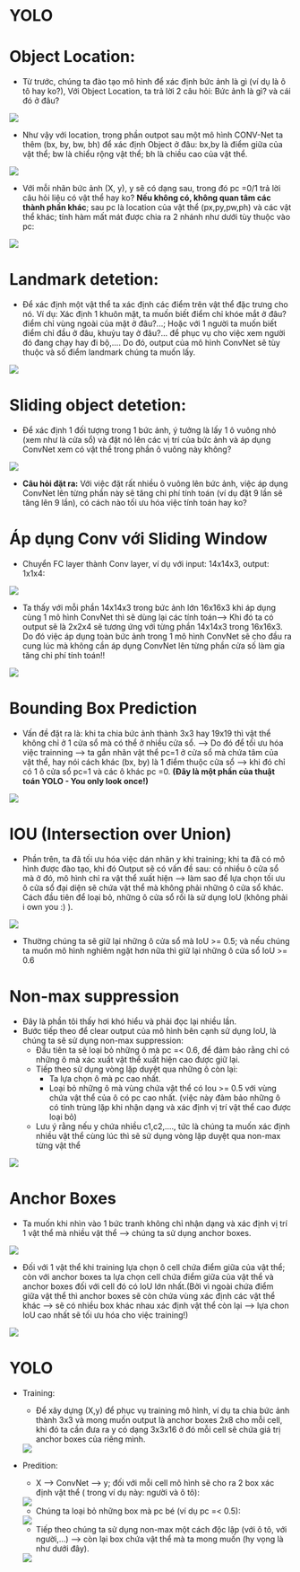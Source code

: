 # YOLO

# Object Location:
- Từ trước, chúng ta đào tạo mô hình để xác định bức ảnh là gì (ví dụ là ô tô hay ko?), Với Object Location, ta trả lời 2 câu hỏi: Bức ảnh là gì? và cái đó ở đâu?
 <img src ='https://i.imgur.com/ykdhUBS.jpg'>

- Như vậy với location, trong phần outpot sau một mô hình CONV-Net ta thêm (bx, by, bw, bh) để xác định Object ở đâu: bx,by là điểm giữa của vật thể; bw là chiểu rộng vật thể; bh là chiều cao của vật thể.
 <img src = 'https://i.imgur.com/A27rrns.jpg'>

- Với mỗi nhãn bức ảnh (X, y), y sẽ có dạng sau, trong đó pc =0/1 trả lời câu hỏi liệu có vật thể hay ko? **Nếu không có, không quan tâm các thành phần khác**; sau pc là location của vật thể (px,py,pw,ph) và các vật thể khác; tính hàm mất mát được chia ra 2 nhánh như dưới tùy thuộc vào pc:
<img src ='https://i.imgur.com/mAbZ3ME.jpg'>

# Landmark detetion:
- Để xác định một vật thể ta xác định các điểm trên vật thể đặc trưng cho nó. Ví dụ: Xác định 1 khuôn mặt, ta muốn biết điểm chỉ khóe mắt ở đâu? điểm chỉ vùng ngoài của mặt ở đâu?...; Hoặc với 1 người ta muốn biết điểm chỉ đầu ở đâu, khuỷu tay ở đâu?... để phục vụ cho việc xem người đó đang chạy hay đi bộ,.... Do đó, output của mô hình ConvNet sẽ tùy thuộc và số điểm landmark chúng ta muốn lấy.
<img src ='https://i.imgur.com/axs7Huq.jpg'>

# Sliding object detetion:
- Để xác định 1 đối tượng trong 1 bức ảnh, ý tưởng là lấy 1 ô vuông nhỏ (xem như là cửa sổ) và đặt nó lên các vị trí của bức ảnh và áp dụng ConvNet xem có vật thể trong phần ô vuông này không?
<img src ='https://i.imgur.com/4iZ5T0W.jpg'>

- **Câu hỏi đặt ra:** Với việc đặt rất nhiều ô vuông lên bức ảnh, việc áp dụng ConvNet lên từng phần này sẽ tăng chi phí tính toán (ví dụ đặt 9 lần sẽ tăng lên 9 lần), có cách nào tối ưu hóa việc tính toán hay ko?

# Áp dụng Conv với Sliding Window
- Chuyển FC layer thành Conv layer, ví dụ với input: 14x14x3, output: 1x1x4:
<img src ='https://i.imgur.com/3uW0oal.jpg'>

- Ta thấy với mỗi phần 14x14x3 trong bức ảnh lớn 16x16x3 khi áp dụng cùng 1 mô hình ConvNet thì sẽ dùng lại các tính toán--> Khi đó ta có output sẽ là 2x2x4 sẽ tương ứng với từng phần 14x14x3 trong 16x16x3. Do đó việc áp dụng toàn bức ảnh trong 1 mô hình ConvNet sẽ cho đầu ra cung lúc mà không cần áp dụng ConvNet lên từng phần cửa số làm gia tăng chi phí tính toán!!
<img src ='https://i.imgur.com/wBpO0gH.jpg'>

# Bounding Box Prediction
- Vấn đề đặt ra là: khi ta chia bức ảnh thành 3x3 hay 19x19 thì vật thể không chỉ ở 1 cửa sổ mà có thể ở nhiều cửa sổ. --> Do đó để tối ưu hóa việc trainning --> ta gắn nhãn vật thể pc=1 ở cửa sổ mà chứa tâm của vật thể, hay nói cách khác (bx, by) là 1 điểm thuộc cửa sổ --> khi đó chỉ có 1 ô cửa sổ pc=1 và các ô khác pc =0. **(Đây là một phần của thuật toán YOLO - You only look once!)**
<img src ='https://i.imgur.com/jqkkhC8.jpg'>

# IOU (Intersection over Union)
- Phần trên, ta đã tối ưu hóa việc dán nhãn y khi training; khi ta đã có mô hình được đào tạo, khi đó Output sẽ có vấn đề sau: có nhiều ô cửa sổ mà ở đó, mô hình chỉ ra vật thể xuất hiện --> làm sao để lựa chọn tối ưu ô cửa sổ đại diện sẽ chứa vật thể mà không phải những ô cửa sổ khác. Cách đầu tiên để loại bỏ, những ô cửa sổ rối là sử dụng IoU (không phải i own you :) ).
<img src = 'https://i.imgur.com/IJiC0qH.jpg'>

- Thường chúng ta sẽ giữ lại những ô cửa sổ mà IoU >= 0.5; và nếu chúng ta muốn mô hình nghiêm ngặt hơn nữa thì giữ lại những ô cửa sổ IoU >= 0.6
# Non-max suppression
- Đây là phần tôi thấy hơi khó hiểu và phải đọc lại nhiều lần.
- Bước tiếp theo để clear output của mô hình bên cạnh sử dụng IoU, là chúng ta sẽ sử dụng non-max suppression:
    - Đầu tiên ta sẽ loại bỏ những ô mà pc =< 0.6, để đảm bảo rằng chỉ có những ô mà xác xuất vật thể xuất hiện cao được giữ lại.
    - Tiếp theo sử dụng vòng lặp duyệt qua những ô còn lại:
        - Ta lựa chọn ô mà pc cao nhất.
        - Loại bỏ những ô mà vùng chứa vật thể có Iou >= 0.5 với vùng chứa vật thể của ô có pc cao nhất. (việc này đảm bảo những ô có tính trùng lặp khi nhận dạng và xác định vị trí vật thể cao được loại bỏ)
    - Lưu ý rằng nếu y chứa nhiều c1,c2,...., tức là chúng ta muốn xác định nhiều vật thể cùng lúc thì sẽ sử dụng vòng lặp duyệt qua non-max từng vật thể
<img src = 'https://i.imgur.com/KJhA2xX.jpg'>

# Anchor Boxes
- Ta muốn khi nhìn vào 1 bức tranh không chỉ nhận dạng và xác định vị trí 1 vật thể mà nhiều vật thể --> chúng ta sử dụng anchor boxes.
<img src ='https://i.imgur.com/CcjKkMz.jpg'>

- Đối với 1 vật thể khi training lựa chọn ô cell chứa điểm giữa của vật thể; còn với anchor boxes ta lựa chọn cell chứa điểm giữa của vật thể và anchor boxes đối với cell đó có IoU lớn nhất.(Bởi vì ngoài chứa điểm giữa vật thể thì anchor boxes sẽ còn chứa vùng xác định các vật thể khác --> sẽ có nhiều box khác nhau xác định vật thể còn lại --> lựa chon IoU cao nhất sẽ tối ưu hóa cho việc training!)
<img src ='https://i.imgur.com/TJ7f6Jm.jpg'>

# YOLO
- Training:
    - Để xây dựng (X,y) để phục vụ training mô hình, ví dụ ta chia bức ảnh thành 3x3 và mong muốn output là anchor boxes 2x8 cho mỗi cell, khi đó ta cần đưa ra y có dạng 3x3x16 ở đó mỗi cell sẽ chứa giá trị anchor boxes của riêng mình.
    <img src ='https://i.imgur.com/I4If5Wc.jpg'> 

- Predition:
    - X --> ConvNet --> y; đối với mỗi cell mô hình sẽ cho ra 2 box xác định vật thể ( trong ví dụ này: người và ô tô):
    <img src ='https://i.imgur.com/2pSfY6o.jpg'>
    
    - Chúng ta loại bỏ những box mà pc bé (ví dụ pc =< 0.5):
    <img src ='https://i.imgur.com/g4uMfbL.jpg'>

    - Tiếp theo chúng ta sử dụng non-max một cách độc lập (với ô tô, với người,...) --> còn lại box chứa vật thể mà ta mong muốn (hy vọng là như dưới đây).
    <img src ='https://i.imgur.com/cT3N4Ga.jpg'>